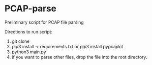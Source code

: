 # PCAP-parse

Preliminary script for PCAP file parsing

Directions to run script:
1. git clone <clone url>
2. pip3 install -r requirements.txt or pip3 install pypcapkit
3. python3 main.py
4. if you want to parse other files, drop the file into the root directory.
